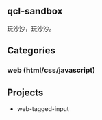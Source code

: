 qcl-sandbox
-----

玩沙沙，玩沙沙。

## Categories
### web (html/css/javascript)

## Projects
* web-tagged-input
